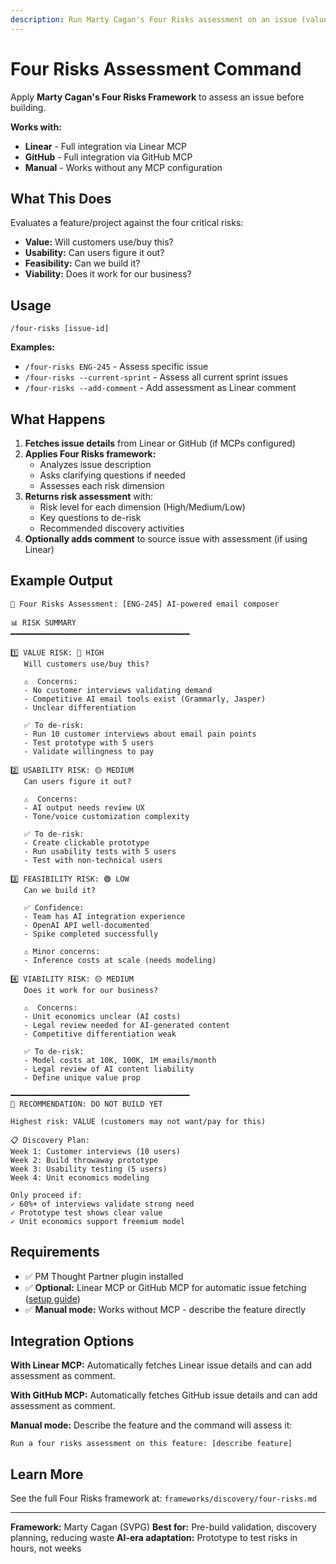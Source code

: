 ```yaml
---
description: Run Marty Cagan's Four Risks assessment on an issue (value, usability, feasibility, viability)
---
```


# Four Risks Assessment Command

Apply **Marty Cagan's Four Risks Framework** to assess an issue before building.

**Works with:**
- **Linear** - Full integration via Linear MCP
- **GitHub** - Full integration via GitHub MCP
- **Manual** - Works without any MCP configuration

## What This Does

Evaluates a feature/project against the four critical risks:
- **Value:** Will customers use/buy this?
- **Usability:** Can users figure it out?
- **Feasibility:** Can we build it?
- **Viability:** Does it work for our business?

## Usage

```
/four-risks [issue-id]
```

**Examples:**
- `/four-risks ENG-245` - Assess specific issue
- `/four-risks --current-sprint` - Assess all current sprint issues
- `/four-risks --add-comment` - Add assessment as Linear comment

## What Happens

1. **Fetches issue details** from Linear or GitHub (if MCPs configured)
2. **Applies Four Risks framework:**
   - Analyzes issue description
   - Asks clarifying questions if needed
   - Assesses each risk dimension
3. **Returns risk assessment** with:
   - Risk level for each dimension (High/Medium/Low)
   - Key questions to de-risk
   - Recommended discovery activities
4. **Optionally adds comment** to source issue with assessment (if using Linear)

## Example Output

```
🎯 Four Risks Assessment: [ENG-245] AI-powered email composer

📊 RISK SUMMARY
━━━━━━━━━━━━━━━━━━━━━━━━━━━━━━━━━━━━━━━━

1️⃣ VALUE RISK: 🔴 HIGH
   Will customers use/buy this?

   ⚠️  Concerns:
   - No customer interviews validating demand
   - Competitive AI email tools exist (Grammarly, Jasper)
   - Unclear differentiation

   ✅ To de-risk:
   - Run 10 customer interviews about email pain points
   - Test prototype with 5 users
   - Validate willingness to pay

2️⃣ USABILITY RISK: 🟡 MEDIUM
   Can users figure it out?

   ⚠️  Concerns:
   - AI output needs review UX
   - Tone/voice customization complexity

   ✅ To de-risk:
   - Create clickable prototype
   - Run usability tests with 5 users
   - Test with non-technical users

3️⃣ FEASIBILITY RISK: 🟢 LOW
   Can we build it?

   ✅ Confidence:
   - Team has AI integration experience
   - OpenAI API well-documented
   - Spike completed successfully

   ⚠️ Minor concerns:
   - Inference costs at scale (needs modeling)

4️⃣ VIABILITY RISK: 🟡 MEDIUM
   Does it work for our business?

   ⚠️  Concerns:
   - Unit economics unclear (AI costs)
   - Legal review needed for AI-generated content
   - Competitive differentiation weak

   ✅ To de-risk:
   - Model costs at 10K, 100K, 1M emails/month
   - Legal review of AI content liability
   - Define unique value prop

━━━━━━━━━━━━━━━━━━━━━━━━━━━━━━━━━━━━━━━━
🎯 RECOMMENDATION: DO NOT BUILD YET

Highest risk: VALUE (customers may not want/pay for this)

📋 Discovery Plan:
Week 1: Customer interviews (10 users)
Week 2: Build throwaway prototype
Week 3: Usability testing (5 users)
Week 4: Unit economics modeling

Only proceed if:
✓ 60%+ of interviews validate strong need
✓ Prototype test shows clear value
✓ Unit economics support freemium model
```

## Requirements

- ✅ PM Thought Partner plugin installed
- ✅ **Optional:** Linear MCP or GitHub MCP for automatic issue fetching ([setup guide](../INSTALL_PLUGIN.md#connect-your-issue-tracker))
- ✅ **Manual mode:** Works without MCP - describe the feature directly

## Integration Options

**With Linear MCP:**
Automatically fetches Linear issue details and can add assessment as comment.

**With GitHub MCP:**
Automatically fetches GitHub issue details and can add assessment as comment.

**Manual mode:**
Describe the feature and the command will assess it:
```
Run a four risks assessment on this feature: [describe feature]
```

## Learn More

See the full Four Risks framework at:
`frameworks/discovery/four-risks.md`

---

**Framework:** Marty Cagan (SVPG)
**Best for:** Pre-build validation, discovery planning, reducing waste
**AI-era adaptation:** Prototype to test risks in hours, not weeks
